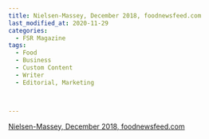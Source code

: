 ```yaml
---
title: Nielsen-Massey, December 2018, foodnewsfeed.com
last_modified_at: 2020-11-29
categories:
  - FSR Magazine
tags:
  - Food
  - Business
  - Custom Content
  - Writer
  - Editorial, Marketing



---
```


[Nielsen-Massey, December 2018, foodnewsfeed.com](https://www.foodnewsfeed.com/sponsored/what-flavor-trends-are-and-out-2019-0)
